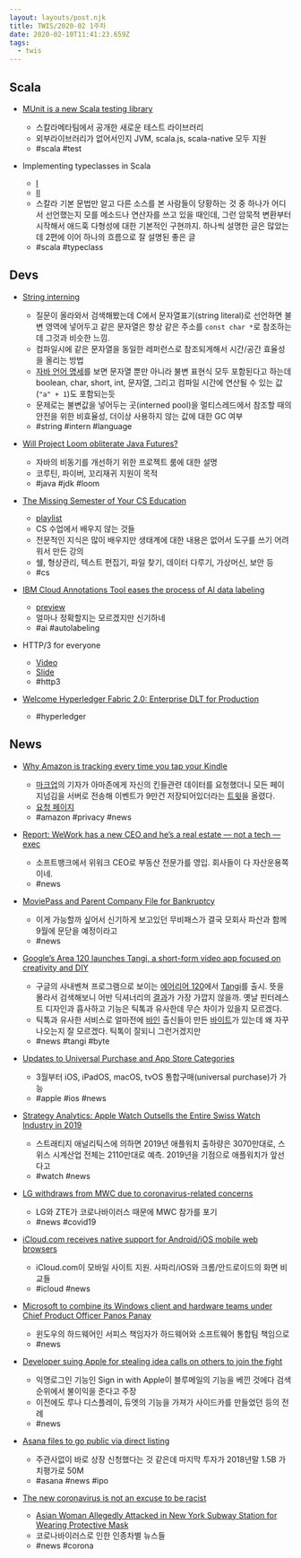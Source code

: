 ```yaml
---
layout: layouts/post.njk
title: TWIS/2020-02 1주차
date: 2020-02-10T11:41:23.659Z
tags:
  - twis
---
```



## Scala
- [MUnit is a new Scala testing library](https://scalameta.org/munit/blog/2020/02/01/hello-world.html)
	- 스칼라메타팀에서 공개한 새로운 테스트 라이브러리
	- 외부라이브러리가 없어서인지 JVM, scala.js, scala-native 모두 지원
	- #scala #test

- Implementing typeclasses in Scala
	- [I](https://hopefullynotwrong.wordpress.com/2020/01/19/implementing-type-classes-in-scala-i/)
	- [II](https://hopefullynotwrong.wordpress.com/2020/01/19/implementing-type-classes-in-scala-ii/)
	- 스칼라 기본 문법만 알고 다른 소스를 본 사람들이 당황하는 것 중 하나가 어디서 선언했는지 모를 메소드나 연산자를 쓰고 있을 때인데, 그런 암묵적 변환부터 시작해서 애드훅 다형성에 대한 기본적인 구현까지. 하나씩 설명한 글은 많았는데 2편에 이어 하나의 흐름으로 잘 설명된 좋은 글
	- #scala #typeclass


## Devs
- [String interning](https://en.wikipedia.org/wiki/String_interning)
	- 질문이 올라와서 검색해봤는데 C에서 문자열표기(string literal)로 선언하면 불변 영역에 넣어두고 같은 문자열은 항상 같은 주소를 `const char *`로 참조하는데 그것과 비슷한 느낌.
	- 컴파일시에 같은 문자열을 동일한 레퍼런스로 참조되게해서 시간/공간 효율성을 올리는 방법
	- [자바 언어 명세](https://docs.oracle.com/javase/specs/jls/se7/html/jls-15.html)를 보면 문자열 뿐만 아니라 불변 표현식 모두 포함된다고 하는데 boolean, char, short, int, 문자열, 그리고 컴파일 시간에 연산될 수 있는 값(`"a" + 1`)도 포함되는듯
	- 문제로는 불변값을 넣어두는 곳(interned pool)을 멀티스레드에서 참조할 때의 안전을 위한 비효율성, 더이상 사용하지 않는 값에 대한 GC 여부
	- #string #intern #language

- [Will Project Loom obliterate Java Futures?](https://blog.softwaremill.com/will-project-loom-obliterate-java-futures-fb1a28508232)
	- 자바의 비동기를 개선하기 위한 프로젝트 룸에 대한 설명
	- 코루틴, 파이버, 꼬리재귀 지원이 목적
	- #java #jdk #loom

- [The Missing Semester of Your CS Education](https://missing.csail.mit.edu/)
	- [playlist](https://www.youtube.com/playlist?list=PLyzOVJj3bHQuloKGG59rS43e29ro7I57J)
	- CS 수업에서 배우지 않는 것들
	- 전문적인 지식은 많이 배우지만 생태계에 대한 내용은 없어서 도구를 쓰기 어려워서 만든 강의
	- 쉘, 형상관리, 텍스트 편집기, 파일 찾기, 데이터 다루기, 가상머신, 보안 등
	- #cs

- [IBM Cloud Annotations Tool eases the process of AI data labeling](https://developer.ibm.com/blogs/ibm-cloud-annotations-tool-eases-the-process-of-ai-data-labeling/)
	- [preview](https://twitter.com/bourdakos1/status/1201928317668089857)
	- 얼마나 정확할지는 모르겠지만 신기하네
	- #ai #autolabeling

- HTTP/3 for everyone
	- [Video](https://www.youtube.com/watch?v=izk4nbuzPuU)
	- [Slide](https://www.slideshare.net/bagder/http3-for-everyone)
	- #http3

- [Welcome Hyperledger Fabric 2.0: Enterprise DLT for Production](https://www.hyperledger.org/blog/2020/01/30/welcome-hyperledger-fabric-2-0:-enterprise-dlt-for-production)
	- #hyperledger


## News
- [Why Amazon is tracking every time you tap your Kindle](https://www.theverge.com/2020/1/31/21117217/amazon-kindle-tracking-page-turn-taps-e-reader-privacy-policy-security-whispersync)
	- [마크업](https://themarkup.org)의 기자가 아마존에게 자신의 킨들관련 데이터를 요청했더니 모든 페이지넘김을 서버로 전송해 이벤트가 9만건 저장되어있더라는 [트윗](https://twitter.com/adrjeffries/status/1222277544730337280)을 올렸다.
	- [요청 페이지](https://www.amazon.com/gp/privacycentral/dsar/preview.html)
	- #amazon #privacy #news

- [Report: WeWork has a new CEO and he’s a real estate — not a tech — exec](https://techcrunch.com/2020/02/01/report-wework-has-a-new-ceo-and-hes-a-real-estate-not-a-tech-exec/)
	- 소프트뱅크에서 위워크 CEO로 부동산 전문가를 영입. 회사들이 다 자산운용쪽이네.
	- #news

- [MoviePass and Parent Company File for Bankruptcy](https://www.thewrap.com/moviepass-files-for-bankruptcy/)
	- 이게 가능할까 싶어서 신기하게 보고있던 무비패스가 결국 모회사 파산과 함께 9월에 문닫을 예정이라고
	- #news

- [Google’s Area 120 launches Tangi, a short-form video app focused on creativity and DIY](https://techcrunch.com/2020/01/29/googles-area-120-launches-tangi-a-short-form-video-app-focused-on-creativity-and-diy/)
	- 구글의 사내벤쳐 프로그램으로 보이는 [에어리어 120](https://area120.google.com/)에서 [Tangi](https://tangi.co)를 출시. 뜻을 몰라서 검색해보니 어반 딕셔너리의 [결과](http://tangi.urbanup.com/4599712)가 가장 가깝지 않을까. 옛날 핀터레스트 디자인과 흡사하고 기능은 틱톡과 유사한데 무슨 차이가 있을지 모르겠다.
	- 틱톡과 유사한 서비스로 얼마전에 [바인](https://vine.co) 출신들이 만든 [바이트](https://byte.co/)가 있는데 왜 자꾸 나오는지 잘 모르겠다. 틱톡이 잘되니 그런거겠지만
	- #news #tangi #byte

- [Updates to Universal Purchase and App Store Categories](https://developer.apple.com/news/?id=02052020a)
	- 3월부터 iOS, iPadOS, macOS, tvOS 통합구매(universal purchase)가 가능
	- #apple #ios #news

- [Strategy Analytics: Apple Watch Outsells the Entire Swiss Watch Industry in 2019](https://news.strategyanalytics.com/press-release/devices/strategy-analytics-apple-watch-outsells-entire-swiss-watch-industry-2019)
	- 스트래티지 애널리틱스에 의하면 2019년 애플워치 출하량은 3070만대로, 스위스 시계산업 전체는 2110만대로 예측. 2019년을 기점으로 애플워치가 앞선다고
	- #watch #news

- [LG withdraws from MWC due to coronavirus-related concerns](https://techcrunch.com/2020/02/04/lg-and-zte-withdraw-from-mwc-due-to-coronavirus-related-concerns/)
	- LG와 ZTE가 코로나바이러스 때문에 MWC 참가를 포기
	- #news #covid19

- [iCloud.com receives native support for Android/iOS mobile web browsers](https://newslanded.com/2020/02/03/icloud-native-mobile-web-browser-support/)
	- iCloud.com이 모바일 사이트 지원. 사파리/iOS와 크롬/안드로이드의 화면 비교들
	- #icloud #news

- [Microsoft to combine its Windows client and hardware teams under Chief Product Officer Panos Panay](https://www.zdnet.com/article/microsoft-to-combine-its-windows-client-and-hardware-teams-under-chief-product-officer-panos-panay)
	- 윈도우의 하드웨어인 서피스 책임자가 하드웨어와 소프트웨어 통합팀 책임으로
	- #news

- [Developer suing Apple for stealing idea calls on others to join the fight](https://www.theverge.com/2020/2/5/21124116/apple-developers-sherlocked-blix-bluemail-anonymous-email-feature)
	- 익명로그인 기능인 Sign in with Apple이 블루메일의 기능을 베낀 것에다 검색 순위에서 불이익을 준다고 주장
	- 이전에도 루나 디스플레이, 듀엣의 기능을 가져가 사이드카를 만들었던 등의 전례
	- #news

- [Asana files to go public via direct listing](https://techcrunch.com/2020/02/03/asana-files-to-go-public-says-it-will-do-so-via-a-trendy-direct-listing/)
	- 주관사없이 바로 상장 신청했다는 것 같은데 마지막 투자가 2018년말 1.5B 가치평가로 50M
	- #asana #news #ipo

- [The new coronavirus is not an excuse to be racist](https://www.theverge.com/2020/2/4/21121358/coronavirus-racism-social-media-east-asian-chinese-xenophobia)
	- [Asian Woman Allegedly Attacked in New York Subway Station for Wearing Protective Mask](https://www.newsweek.com/new-york-subway-attack-coronavirus-woman-mask-1485842)
	- 코로나바이러스로 인한 인종차별 뉴스들
	- #news #corona
